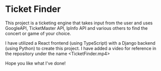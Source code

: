 # Ticket Finder

This project is a ticketing engine that takes input from the user and uses GoogleAPI, TicketMaster API, IpInfo API and various others to find the concert or game of your choice.

I have utilized a React frontend (using TypeScript) with a Django backend (using Python) to create this project. I have added a video for reference in the repository under the name <TicketFinder.mp4>

Hope you like what I've done!
